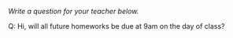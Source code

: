 _Write a question for your teacher below._

Q: Hi, will all future homeworks be due at 9am on the day of class?
